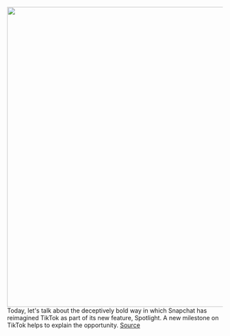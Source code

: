 <img src='https://cdn.vox-cdn.com/thumbor/2tyrH061VEK9400gc3im1D-xr4c=/0x0:2040x1360/1200x800/filters:focal(857x517:1183x843)/cdn.vox-cdn.com/uploads/chorus_image/image/67870863/snapChatPattern_BW.0.jpg' width='700px' /><br/>
Today, let's talk about the deceptively bold way in which Snapchat has reimagined TikTok as part of its new feature, Spotlight. A new milestone on TikTok helps to explain the opportunity.
<a href='https://www.theverge.com/2020/11/24/21612775/snapchat-spotlight-lottery-creators-tiktok'> Source <a/>